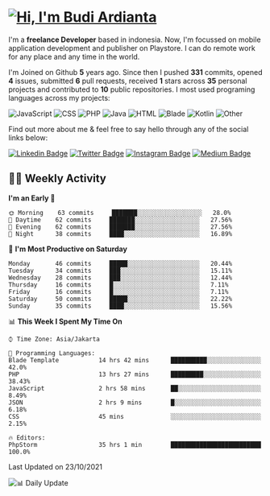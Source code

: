 # [![Hi, I'm Budi Ardianta](https://readme-typing-svg.herokuapp.com?size=24&vCenter=true&lines=%F0%9F%91%8B+Hi%2C+I'm+Budi+Ardianta+;%F0%9F%92%BB+Android+And+Web+Developer+)](https://git.io/typing-svg)

I'm a **freelance Developer** based in indonesia. Now, I'm focussed on mobile application development and publisher on Playstore. I can do remote work for any place and any time in the world.

I'm Joined on Github **5** years ago. Since then I pushed **331** commits, opened **4** issues, submitted **6** pull requests, received **1** stars across **35** personal projects and contributed to **10** public repositories.
I most used programing languages across my projects:

![JavaScript](https://img.shields.io/badge/-JavaScript-%23f1e05a?style=flat&logo=JavaScript&logoColor=white)
![CSS](https://img.shields.io/badge/-CSS-%23563d7c?style=flat&logo=CSS&logoColor=white)
![PHP](https://img.shields.io/badge/-PHP-%234F5D95?style=flat&logo=PHP&logoColor=white)
![Java](https://img.shields.io/badge/-Java-%23b07219?style=flat&logo=Java&logoColor=white)
![HTML](https://img.shields.io/badge/-HTML-%23e34c26?style=flat&logo=HTML&logoColor=white)
![Blade](https://img.shields.io/badge/-Blade-%23f7523f?style=flat&logo=Blade&logoColor=white)
![Kotlin](https://img.shields.io/badge/-Kotlin-%23A97BFF?style=flat&logo=Kotlin&logoColor=white)
![Other](https://img.shields.io/badge/-Other-%23ededed?style=flat&logo=Other&logoColor=white)

Find out more about me & feel free to say hello through any of the social links below:

[![Linkedin Badge](https://img.shields.io/badge/-budiardianata-blue?style=flat&logo=Linkedin&logoColor=white&link=https://www.linkedin.com/in/budiardianata/)](https://www.linkedin.com/in/budiardianata/)
[![Twitter Badge](https://img.shields.io/badge/-budiardianata-%231DA1F2.svg?style=flat&logo=twitter&logoColor=white&link=https://www.twitter.com/budiardianata)](https://www.linkedin.com/in/budiardianata/)
[![Instagram Badge](https://img.shields.io/badge/-budiardianata-purple?style=flat&logo=instagram&logoColor=white&link=https://instagram.com/budiardianata/)](https://instagram.com/budiardianata)
[![Medium Badge](https://img.shields.io/badge/-@budiardianata-%2312100E.svg?style=flat&logo=Medium&logoColor=white&link=https://medium.com/@budiardianata/)](https://medium.com/@budiardianata)

## 👨‍💻 Weekly Activity
<!--START_SECTION:waka-->
**I'm an Early 🐤** 

```text
🌞 Morning    63 commits     ███████░░░░░░░░░░░░░░░░░░   28.0% 
🌆 Daytime    62 commits     ███████░░░░░░░░░░░░░░░░░░   27.56% 
🌃 Evening    62 commits     ███████░░░░░░░░░░░░░░░░░░   27.56% 
🌙 Night      38 commits     ████░░░░░░░░░░░░░░░░░░░░░   16.89%

```
📅 **I'm Most Productive on Saturday** 

```text
Monday       46 commits     █████░░░░░░░░░░░░░░░░░░░░   20.44% 
Tuesday      34 commits     ███░░░░░░░░░░░░░░░░░░░░░░   15.11% 
Wednesday    28 commits     ███░░░░░░░░░░░░░░░░░░░░░░   12.44% 
Thursday     16 commits     █░░░░░░░░░░░░░░░░░░░░░░░░   7.11% 
Friday       16 commits     █░░░░░░░░░░░░░░░░░░░░░░░░   7.11% 
Saturday     50 commits     █████░░░░░░░░░░░░░░░░░░░░   22.22% 
Sunday       35 commits     ████░░░░░░░░░░░░░░░░░░░░░   15.56%

```


📊 **This Week I Spent My Time On** 

```text
⌚︎ Time Zone: Asia/Jakarta

💬 Programming Languages: 
Blade Template           14 hrs 42 mins      ██████████░░░░░░░░░░░░░░░   42.0% 
PHP                      13 hrs 27 mins      █████████░░░░░░░░░░░░░░░░   38.43% 
JavaScript               2 hrs 58 mins       ██░░░░░░░░░░░░░░░░░░░░░░░   8.49% 
JSON                     2 hrs 9 mins        █░░░░░░░░░░░░░░░░░░░░░░░░   6.18% 
CSS                      45 mins             ░░░░░░░░░░░░░░░░░░░░░░░░░   2.15%

🔥 Editors: 
PhpStorm                 35 hrs 1 min        █████████████████████████   100.0%

```


 Last Updated on 23/10/2021
<!--END_SECTION:waka-->

![📊 Daily Update](https://github.com/budiardianata/budiardianata/actions/workflows/update-activity.yml/badge.svg)
